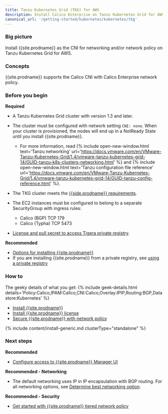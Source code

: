 ```yaml
---
title: Tanzu Kubernetes Grid (TKG) for AWS
description: Install Calico Enterprise on Tanzu Kubernetes Grid for AWS.
canonical_url: '/getting-started/kubernetes/kubernetes/tkg'
---
```


### Big picture

Install {{site.prodname}} as the CNI for networking and/or network policy on Tanzu Kubernetes Grid for AWS.

### Concepts

{{site.prodname}} supports the Calico CNI with Calico Enterprise network policy.

### Before you begin

**Required**

- A Tanzu Kubernetes Grid cluster with version 1.3 and later.

- The cluster must be configured with network setting `CNI: none`. When your cluster is provisioned, the nodes will end up in a NotReady State until you install {{site.prodname}}.
  - For more information, read {% include open-new-window.html text='Tanzu networking' url='https://docs.vmware.com/en/VMware-Tanzu-Kubernetes-Grid/1.4/vmware-tanzu-kubernetes-grid-14/GUID-tanzu-k8s-clusters-networking.html' %}
and {% include open-new-window.html text='Tanzu configuration file reference' url='https://docs.vmware.com/en/VMware-Tanzu-Kubernetes-Grid/1.4/vmware-tanzu-kubernetes-grid-14/GUID-tanzu-config-reference.html' %}.
- The TKG cluster meets the [{{side.prodname}} requirements]({{site.baseurl}}/getting-started/kubernetes/requirements).
- The EC2 instances must be configured to belong to a separate SecurityGroup with ingress rules:
  - Calico (BGP) TCP 179
  - Calico (Typha) TCP 5473
- [License and pull secret to access Tigera private registry]({{site.baseurl}}/getting-started/calico-enterprise).

**Recommended**

- [Options for installing {{site.prodname}}]({{site.baseurl}}/getting-started/options-install)
- If you are installing {{site.prodname}} from a private registry, see [using a private registry]({{site.baseurl}}/getting-started/private-registry)

### How to

The geeky details of what you get:
{% include geek-details.html details='Policy:Calico,IPAM:Calico,CNI:Calico,Overlay:IPIP,Routing:BGP,Datastore:Kubernetes' %}

- [Install {{site.prodname}}](#install-calico-enterprise)
- [Install {{site.prodname}} license](#install-calico-enterprise-license)
- [Secure {{site.prodname}} with network policy](#secure-calico-enterprise-with-network-policy)

{% include content/install-generic.md clusterType="standalone" %}

### Next steps

**Recommended**

- [Configure access to {{site.prodname}} Manager UI]({{site.baseurl}}/getting-started/cnx/access-the-manager)

**Recommended - Networking**

- The default networking uses IP in IP encapsulation with BGP routing. For all networking options, see [Determine best networking option]({{site.baseurl}}/networking/determine-best-networking).

**Recommended - Security**

- [Get started with {{site.prodname}} tiered network policy]({{site.baseurl}}/security/tiered-policy)
